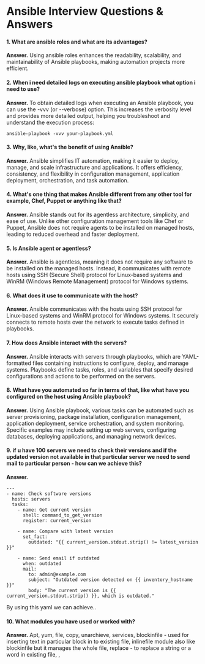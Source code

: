 # Ansible Interview Questions & Answers

#### 1. What are ansible roles and what are its advantages? 
**Answer.** Using ansible roles enhances the readability, scalability, and maintainability of Ansible playbooks, making automation projects more efficient.

#### 2. When i need detailed logs on executing ansible playbook what option i need to use?
**Answer.** To obtain detailed logs when executing an Ansible playbook, you can use the -vvv (or --verbose) option. This increases the verbosity level and provides more detailed output, helping you troubleshoot and understand the execution process:
```
ansible-playbook -vvv your-playbook.yml
```

#### 3. Why, like, what's the benefit of using Ansible?
**Answer.** Ansible simplifies IT automation, making it easier to deploy, manage, and scale infrastructure and applications. It offers efficiency, consistency, and flexibility in configuration management, application deployment, orchestration, and task automation.

#### 4. What's one thing that makes Ansible different from any other tool for example, Chef, Puppet or anything like that?
**Answer.** Ansible stands out for its agentless architecture, simplicity, and ease of use. Unlike other configuration management tools like Chef or Puppet, Ansible does not require agents to be installed on managed hosts, leading to reduced overhead and faster deployment.

#### 5. Is Ansible agent or agentless?
**Answer.** Ansible is agentless, meaning it does not require any software to be installed on the managed hosts. Instead, it communicates with remote hosts using SSH (Secure Shell) protocol for Linux-based systems and WinRM (Windows Remote Management) protocol for Windows systems.

#### 6. What does it use to communicate with the host?
**Answer.** Ansible communicates with the hosts using SSH protocol for Linux-based systems and WinRM protocol for Windows systems. It securely connects to remote hosts over the network to execute tasks defined in playbooks.

#### 7. How does Ansible interact with the servers?
**Answer.** Ansible interacts with servers through playbooks, which are YAML-formatted files containing instructions to configure, deploy, and manage systems. Playbooks define tasks, roles, and variables that specify desired configurations and actions to be performed on the servers.

#### 8. What have you automated so far in terms of that, like what have you configured on the host using Ansible playbook?
**Answer.** Using Ansible playbook, various tasks can be automated such as server provisioning, package installation, configuration management, application deployment, service orchestration, and system monitoring. Specific examples may include setting up web servers, configuring databases, deploying applications, and managing network devices.

#### 9. if u have 100 servers we need to check their versions and if the updated version not available in that particular server we need to send mail to particular person - how can we achieve this?
**Answer.** 
```
---
- name: Check software versions
  hosts: servers
  tasks:
    - name: Get current version
      shell: command_to_get_version
      register: current_version

    - name: Compare with latest version
      set_fact:
        outdated: "{{ current_version.stdout.strip() != latest_version }}"

    - name: Send email if outdated
      when: outdated
      mail:
        to: admin@example.com
        subject: "Outdated version detected on {{ inventory_hostname }}"
        body: "The current version is {{ current_version.stdout.strip() }}, which is outdated."
```
By using this yaml we can achieve..

#### 10. What modules you have used or worked with?
**Answer.** Apt, yum, file, copy, unarchieve, services, blockinfile - used for inserting text in particular block in to existing file, inlinefile module also like blockinfile but it manages the whole file, replace - to replace a string or a word in existing file, , 
